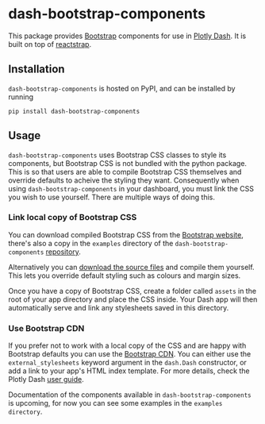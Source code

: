 # dash-bootstrap-components

This package provides [Bootstrap][bs-homepage] components for use in [Plotly Dash][dash-homepage]. It is built on top of [reactstrap][reactstrap-homepage].

## Installation

`dash-bootstrap-components` is hosted on PyPI, and can be installed by running

```
pip install dash-bootstrap-components
```

## Usage

`dash-bootstrap-components` uses Bootstrap CSS classes to style its components, but Bootstrap CSS is not bundled with the python package. This is so that users are able to compile Bootstrap CSS themselves and override defaults to acheive the styling they want. Consequently when using `dash-bootstrap-components` in your dashboard, you must link the CSS you wish to use yourself. There are multiple ways of doing this.

### Link local copy of Bootstrap CSS

You can download compiled Bootstrap CSS from the [Bootstrap website][bs-download], there's also a copy in the `examples` directory of the `dash-bootstrap-components` [repository][dbc-repo].

Alternatively you can [download the source files][bs-source] and compile them yourself. This lets you override default styling such as colours and margin sizes.

Once you have a copy of Bootstrap CSS, create a folder called `assets` in the root of your app directory and place the CSS inside. Your Dash app will then automatically serve and link any stylesheets saved in this directory.

### Use Bootstrap CDN

If you prefer not to work with a local copy of the CSS and are happy with Bootstrap defaults you can use the [Bootstrap CDN][bs-cdn]. You can either use the `external_stylesheets` keyword argument in the `dash.Dash` constructor, or add a link to your app's HTML index template. For more details, check the Plotly Dash [user guide][dash-ext-res].

Documentation of the components available in `dash-bootstrap-components` is upcoming, for now you can see some examples in the `examples directory`.

[dash-homepage]: https://dash.plot.ly/
[dash-ext-res]: https://dash.plot.ly/external-resources
[bs-homepage]: https://getbootstrap.com/
[bs-download]: https://getbootstrap.com/docs/4.1/getting-started/download/
[bs-source]: https://getbootstrap.com/docs/4.1/getting-started/download/#source-files
[bs-cdn]: https://getbootstrap.com/docs/4.1/getting-started/download/#bootstrapcdn
[dbc-repo]: https://github.com/ASIDataScience/dash-bootstrap-components
[reactstrap-homepage]: https://reactstrap.github.io/
